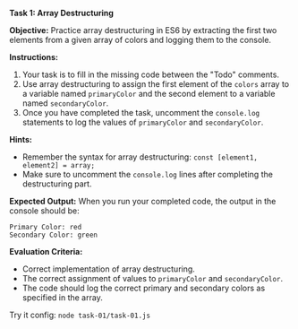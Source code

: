 **Task 1: Array Destructuring**

**Objective:** Practice array destructuring in ES6 by extracting the first two elements from a given array of colors and logging them to the console.

**Instructions:**

1. Your task is to fill in the missing code between the "Todo" comments.
2. Use array destructuring to assign the first element of the `colors` array to a variable named `primaryColor` and the second element to a variable named `secondaryColor`.
3. Once you have completed the task, uncomment the `console.log` statements to log the values of `primaryColor` and `secondaryColor`.

**Hints:**

- Remember the syntax for array destructuring: `const [element1, element2] = array;`
- Make sure to uncomment the `console.log` lines after completing the destructuring part.

**Expected Output:**
When you run your completed code, the output in the console should be:

```
Primary Color: red
Secondary Color: green
```

**Evaluation Criteria:**

- Correct implementation of array destructuring.
- The correct assignment of values to `primaryColor` and `secondaryColor`.
- The code should log the correct primary and secondary colors as specified in the array.

Try it config: `node task-01/task-01.js`
